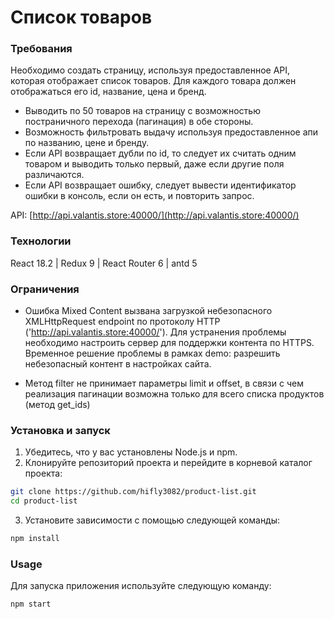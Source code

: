 # Список товаров

### Требования

Необходимо создать страницу, используя предоставленное API, которая отображает список товаров. Для каждого товара должен отображаться его id, название, цена и бренд.

- Выводить по 50 товаров на страницу с возможностью постраничного перехода (пагинация) в обе стороны.
- Возможность фильтровать выдачу используя предоставленное апи по названию, цене и бренду.
- Если API возвращает дубли по id, то следует их считать одним товаром и выводить только первый, даже если другие поля различаются.
- Если API возвращает ошибку, следует вывести идентификатор ошибки в консоль, если он есть, и повторить запрос.

API: [http://api.valantis.store:40000/](http://api.valantis.store:40000/)

### Технологии

React 18.2 | Redux 9 | React Router 6 | antd 5

### Ограничения

- Ошибка Mixed Content вызвана загрузкой небезопасного XMLHttpRequest endpoint по протоколу HTTP ('http://api.valantis.store:40000/'). Для устранения проблемы необходимо настроить сервер для поддержки контента по HTTPS.
  Временное решение проблемы в рамках demo: разрешить небезопасный контент в настройках сайта.

- Метод filter не принимает параметры limit и offset, в связи с чем реализация пагинации возможна только для всего списка продуктов (метод get_ids)

### Установка и запуск

1. Убедитесь, что у вас установлены Node.js и npm.
2. Клонируйте репозиторий проекта и перейдите в корневой каталог проекта:

```bash
git clone https://github.com/hifly3082/product-list.git
cd product-list
```

3. Установите зависимости с помощью следующей команды:

```bash
npm install
```

### Usage

Для запуска приложения используйте следующую команду:

```bash
npm start
```
